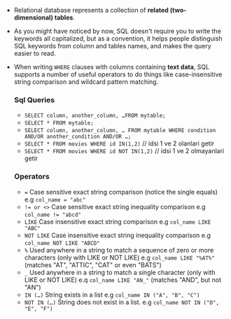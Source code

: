 - Relational database represents a collection of **related (two-dimensional) tables**.
- As you might have noticed by now, SQL doesn't require you to write the keywords all capitalized, but as a convention, it helps people distinguish SQL keywords from column and tables names, and makes the query easier to read.
- When writing `WHERE` clauses with columns containing **text data**, SQL supports a number of useful operators to do things like case-insensitive string comparison and wildcard pattern matching.
  

  ### Sql Queries
  - `SELECT column, another_column, …FROM mytable;`
  - `SELECT * FROM mytable;`
  - `SELECT column, another_column, … FROM mytable WHERE condition AND/OR another_condition AND/OR …;`
  - `SELECT * FROM movies WHERE id IN(1,2)`  // idsi 1 ve 2 olanlari getir
  - `SELECT * FROM movies WHERE id NOT IN(1,2)`    // idsi 1 ve 2 olmayanlari getir

  ### Operators
  - ` = ` Case sensitive exact string comparison (notice the single equals) e.g ` col_name = "abc" `
  - ` != or <> ` Case sensitive exact string inequality comparison  e.g ` col_name != "abcd" `
  - ` LIKE ` Case insensitive exact string comparison e.g ` col_name LIKE "ABC" `
  - ` NOT LIKE ` Case insensitive exact string inequality comparison e.g ` col_name NOT LIKE "ABCD" `
  - ` % ` Used anywhere in a string to match a sequence of zero or more characters (only with LIKE or NOT LIKE) e.g `col_name LIKE "%AT%"` (matches "AT", "ATTIC", "CAT" or even "BATS")
  - ` _ ` Used anywhere in a string to match a single character (only with LIKE or NOT LIKE) e.q ` col_name LIKE "AN_" ` (matches "AND", but not "AN")
  - ` IN (…) ` String exists in a list e.g ` col_name IN ("A", "B", "C") `
  - ` NOT IN (…) ` String does not exist in a list. e.g ` col_name NOT IN ("D", "E", "F") `
 


